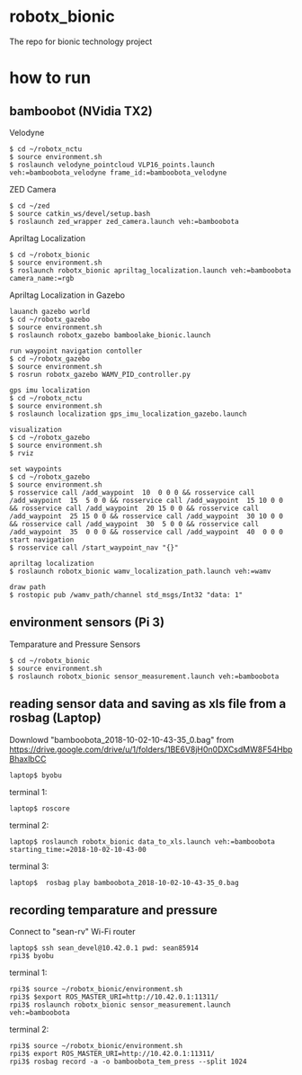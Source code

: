 # robotx_bionic
The repo for bionic technology project

# how to run 
##  bamboobot (NVidia TX2)
Velodyne
```
$ cd ~/robotx_nctu
$ source environment.sh
$ roslaunch velodyne_pointcloud VLP16_points.launch veh:=bamboobota_velodyne frame_id:=bamboobota_velodyne
```

ZED Camera
```
$ cd ~/zed
$ source catkin_ws/devel/setup.bash
$ roslaunch zed_wrapper zed_camera.launch veh:=bamboobota
```

Apriltag Localization 
```
$ cd ~/robotx_bionic
$ source environment.sh
$ roslaunch robotx_bionic apriltag_localization.launch veh:=bamboobota camera_name:=rgb
```

Apriltag Localization in Gazebo 
```
lauanch gazebo world
$ cd ~/robotx_gazebo
$ source environment.sh
$ roslaunch robotx_gazebo bamboolake_bionic.launch 

run waypoint navigation contoller
$ cd ~/robotx_gazebo
$ source environment.sh
$ rosrun robotx_gazebo WAMV_PID_controller.py

gps imu localization
$ cd ~/robotx_nctu
$ source environment.sh
$ roslaunch localization gps_imu_localization_gazebo.launch

visualization
$ cd ~/robotx_gazebo
$ source environment.sh
$ rviz

set waypoints
$ cd ~/robotx_gazebo
$ source environment.sh
$ rosservice call /add_waypoint  10  0 0 0 && rosservice call /add_waypoint  15  5 0 0 && rosservice call /add_waypoint  15 10 0 0 && rosservice call /add_waypoint  20 15 0 0 && rosservice call /add_waypoint  25 15 0 0 && rosservice call /add_waypoint  30 10 0 0 && rosservice call /add_waypoint  30  5 0 0 && rosservice call /add_waypoint  35  0 0 0 && rosservice call /add_waypoint  40  0 0 0
start navigation
$ rosservice call /start_waypoint_nav "{}"

apriltag localization
$ roslaunch robotx_bionic wamv_localization_path.launch veh:=wamv

draw path
$ rostopic pub /wamv_path/channel std_msgs/Int32 "data: 1" 

```

##  environment sensors (Pi 3)
Temparature and Pressure Sensors
```
$ cd ~/robotx_bionic
$ source environment.sh
$ roslaunch robotx_bionic sensor_measurement.launch veh:=bamboobota
```

##  reading sensor data and saving as xls file from a rosbag (Laptop)
Downlowd "bamboobota_2018-10-02-10-43-35_0.bag" from https://drive.google.com/drive/u/1/folders/1BE6V8jH0n0DXCsdMW8F54HbpBhaxlbCC
```
laptop$ byobu
```
terminal 1:
```
laptop$ roscore
```
terminal 2:
```
laptop$ roslaunch robotx_bionic data_to_xls.launch veh:=bamboobota starting_time:=2018-10-02-10-43-00
```
terminal 3:
```
laptop$  rosbag play bamboobota_2018-10-02-10-43-35_0.bag
```

## recording temparature and pressure 
Connect to "sean-rv" Wi-Fi router
```
laptop$ ssh sean_devel@10.42.0.1 pwd: sean85914
rpi3$ byobu
```
terminal 1:
```
rpi3$ source ~/robotx_bionic/environment.sh
rpi3$ $export ROS_MASTER_URI=http://10.42.0.1:11311/
rpi3$ roslaunch robotx_bionic sensor_measurement.launch veh:=bamboobota
```
terminal 2:
```
rpi3$ source ~/robotx_bionic/environment.sh
rpi3$ export ROS_MASTER_URI=http://10.42.0.1:11311/
rpi3$ rosbag record -a -o bamboobota_tem_press --split 1024
```

